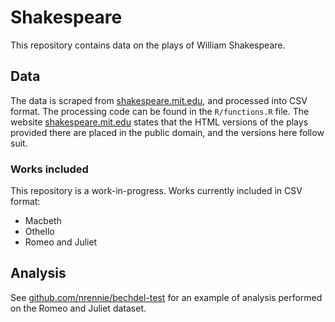 # Shakespeare

This repository contains data on the plays of William Shakespeare.

## Data

The data is scraped from [shakespeare.mit.edu](https://shakespeare.mit.edu/), and processed into CSV format. The processing code can be found in the `R/functions.R` file. The website [shakespeare.mit.edu](https://shakespeare.mit.edu/) states that the HTML versions of the plays provided there are placed in the public domain, and the versions here follow suit.

### Works included

This repository is a work-in-progress. Works currently included in CSV format:

* Macbeth
* Othello
* Romeo and Juliet

## Analysis

See [github.com/nrennie/bechdel-test](https://github.com/nrennie/bechdel-test) for an example of analysis performed on the Romeo and Juliet dataset.